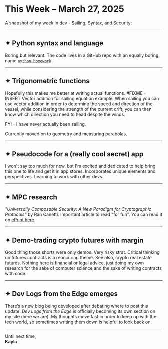 # This Week  – March 27, 2025

A snapshot of my week in dev - Sailing, Syntax, and Security:

---

## ✦ Python syntax and language

Boring but relevant. The code lives in a GitHub repo with an equally boring name [`python_homework`](https://github.com/KaylaDefi/Python-Homework/tree/main).

---

## ✦ Trigonometric functions

Hopefully this makes me better at writing actual functions. #FIXME - INSERT Vector addition for sailing equation example. When sailing you can use vector addition in order to determine the speed and direction of the vessel, while considering the strength of the current drift, you can then know which direction you need to head despite the winds. 

FYI - I have never actually been sailing.

Currently moved on to geometry and measuring parabolas.

---

## ✦ Pseudocode for a (really cool secret) app 

I won't say too much for now, but I'm excited and dedicated to help bring this one to life and get it in app stores. Incorporates unique elements and perspectives. Learning to work with other devs. 

---

## ✦ MPC research

*"Universally Composable Security: A New Paradigm for Cryptographic Protocols"* by Ran Canetti. Important article to read "for fun". You can read it on [ePrint here](https://eprint.iacr.org/2000/067).

---

## ✦ Demo-trading crypto futures with margin

Good thing those shorts were only demos. Very risky strat. Critical thinking on futures contracts is a reoccuring theme. See also, crypto real estate futures. Nothing here is financial or legal advice, just doing my own research for the sake of computer science and the sake of writing contracts with code. 

---

## ✦ **Dev Logs from the Edge** emerges

There’s a new blog being developed after debating where to post this update. *Dev Logs from the Edge* is officially becoming its own section on my site (here we are). My thoughts move fast in order to keep up with the tech world, so sometimes writing them down is helpful to look back on. 

---

Until next time,  
**Kayla**

